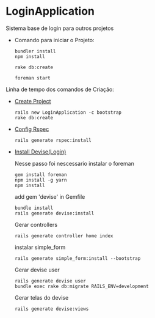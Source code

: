 # LoginApplication
Sistema base de login para outros projetos

- Comando para iniciar o Projeto:
    ```
    bundler install
    npm install

    rake db:create

    foreman start
    ```

Linha de tempo dos comandos de Criação:

- [Create Project](https://github.com/MarcoAntonioMartins/LoginApplication/commit/9b3239949c398abcb93df4edb30be64d23f16e1d)
    ```
    rails new LoginApplication -c bootstrap
    rake db:create
    ```
    
- [Config Rspec](https://github.com/MarcoAntonioMartins/LoginApplication/pull/3)
    ```
    rails generate rspec:install
    ```

- [Install Devise(Login)](https://github.com/MarcoAntonioMartins/LoginApplication/pull/3)

    Nesse passo foi nescessario instalar o foreman
    ```
    gem install foreman
    npm install -g yarn
    npm install
    ```
    
    add gem 'devise' in Gemfile
    ```
    bundle install
    rails generate devise:install
    ```

    Gerar controllers
    ```
    rails generate controller home index
    ```

    instalar simple_form
    ```
    rails generate simple_form:install --bootstrap
    ```

    Gerar devise user
    ```
    rails generate devise user
    bundle exec rake db:migrate RAILS_ENV=development
    ```

    Gerar telas do devise
    ```
    rails generate devise:views
    ```
